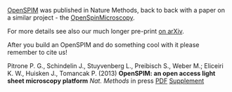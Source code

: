 ---
---
[OpenSPIM](https://www.nature.com/nmeth/journal/vaop/ncurrent/full/nmeth.2507.html) was published in Nature Methods, back to back with a paper on a similar project - the [OpenSpinMicroscopy](https://www.nature.com/nmeth/journal/vaop/ncurrent/full/nmeth.2508.html).

For more details see also our much longer pre-print [on arXiv](https://arxiv.org/abs/1302.1987).

After you build an OpenSPIM and do something cool with it please remember to cite us!

Pitrone P. G., Schindelin J., Stuyvenberg L., Preibisch S., Weber M.; Eliceiri K. W., Huisken J., Tomancak P. (2013) **OpenSPIM: an open access light sheet microscopy platform** *Nat. Methods* in press [PDF](../documents/Nmeth.2507.pdf) [Supplement](../document/Nmeth.2507-S1.pdf)
